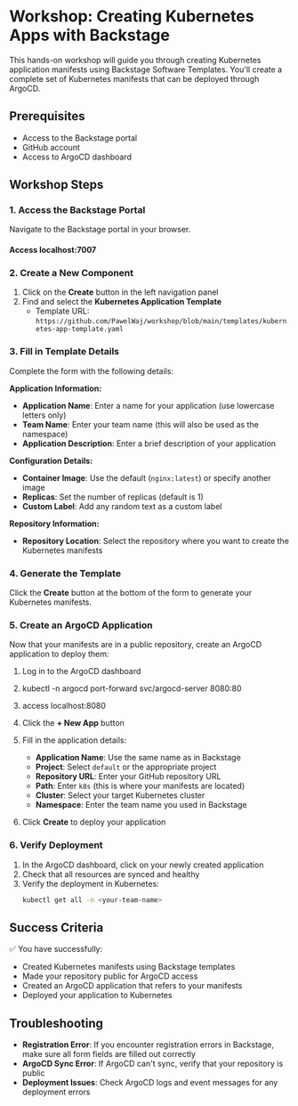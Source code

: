 # Workshop: Creating Kubernetes Apps with Backstage

This hands-on workshop will guide you through creating Kubernetes application manifests using Backstage Software Templates. You'll create a complete set of Kubernetes manifests that can be deployed through ArgoCD.

## Prerequisites

- Access to the Backstage portal
- GitHub account
- Access to ArgoCD dashboard 

## Workshop Steps

### 1. Access the Backstage Portal

Navigate to the Backstage portal in your browser.

#### Access localhost:7007

### 2. Create a New Component

1. Click on the **Create** button in the left navigation panel
2. Find and select the **Kubernetes Application Template**
   - Template URL: `https://github.com/PawelWaj/workshop/blob/main/templates/kubernetes-app-template.yaml`

### 3. Fill in Template Details

Complete the form with the following details:

**Application Information:**
- **Application Name**: Enter a name for your application (use lowercase letters only)
- **Team Name**: Enter your team name (this will also be used as the namespace)
- **Application Description**: Enter a brief description of your application

**Configuration Details:**
- **Container Image**: Use the default (`nginx:latest`) or specify another image
- **Replicas**: Set the number of replicas (default is 1)
- **Custom Label**: Add any random text as a custom label

**Repository Information:**
- **Repository Location**: Select the repository where you want to create the Kubernetes manifests

### 4. Generate the Template

Click the **Create** button at the bottom of the form to generate your Kubernetes manifests.


### 5. Create an ArgoCD Application

Now that your manifests are in a public repository, create an ArgoCD application to deploy them:

1. Log in to the ArgoCD dashboard
2. kubectl -n argocd port-forward svc/argocd-server 8080:80
3. access localhost:8080
4. Click the **+ New App** button
5. Fill in the application details:
   - **Application Name**: Use the same name as in Backstage
   - **Project**: Select `default` or the appropriate project
   - **Repository URL**: Enter your GitHub repository URL
   - **Path**: Enter `k8s` (this is where your manifests are located)
   - **Cluster**: Select your target Kubernetes cluster
   - **Namespace**: Enter the team name you used in Backstage

6. Click **Create** to deploy your application

### 6. Verify Deployment

1. In the ArgoCD dashboard, click on your newly created application
2. Check that all resources are synced and healthy
3. Verify the deployment in Kubernetes:
   ```bash
   kubectl get all -n <your-team-name>
   ```

## Success Criteria

✅ You have successfully:
- Created Kubernetes manifests using Backstage templates
- Made your repository public for ArgoCD access
- Created an ArgoCD application that refers to your manifests
- Deployed your application to Kubernetes

## Troubleshooting

- **Registration Error**: If you encounter registration errors in Backstage, make sure all form fields are filled out correctly
- **ArgoCD Sync Error**: If ArgoCD can't sync, verify that your repository is public
- **Deployment Issues**: Check ArgoCD logs and event messages for any deployment errors


